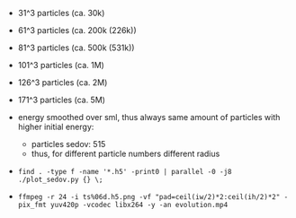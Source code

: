 * 31^3 particles (ca. 30k)
* 61^3 particles (ca. 200k (226k))
* 81^3 particles (ca. 500k (531k))
* 101^3 particles (ca. 1M)
* 126^3 particles (ca. 2M)
* 171^3 particles (ca. 5M)

* energy smoothed over sml, thus always same amount of particles with higher initial energy:
	* particles sedov: 515
	* thus, for different particle numbers different radius

* `find . -type f -name '*.h5' -print0 | parallel -0 -j8 ./plot_sedov.py {} \;`
* `ffmpeg -r 24 -i ts%06d.h5.png -vf "pad=ceil(iw/2)*2:ceil(ih/2)*2" -pix_fmt yuv420p -vcodec libx264 -y -an evolution.mp4` 

